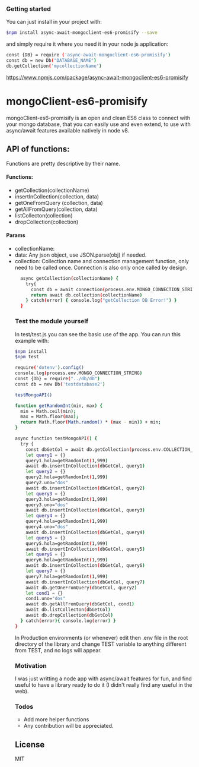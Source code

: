 ### Getting started
You can just install in your project with:

```sh
$npm install async-await-mongoclient-es6-promisify --save
```
and simply require it where you need it in your node js application:
```sh
const {DB} = require ('async-await-mongoclient-es6-promisify')
const db = new Db("DATABASE_NAME")
db.getCollection('mycollectionName')

```

https://www.npmjs.com/package/async-await-mongoclient-es6-promisify

# mongoClient-es6-promisify

mongoClient-es6-promisify is an open and clean ES6 class to connect with your
mongo database, that you can easily use and even extend, to use with async/await
features available natively in node v8.

## API of functions:
Functions are pretty descriptive by their name.

#### Functions:
  - getCollection(collectionName)
  - insertInCollection(collection, data)
  - getOneFromQuery (collection, data)
  - getAllFromQuery(collection, data)
  - listCollecton(collection)
  - dropCollection(collection)

#### Params  
 - collectionName: <String>
 - data: <Object> Any json object, use JSON.parse(obj) if needed.
 - collection:
 Collection name and connection management function, only need to be called once. Connection is also only once called by design.

  ```sh
    async getCollection(collectionName) {
      try{
        const db = await connection(process.env.MONGO_CONNECTION_STRING+this.dbName )
        return await db.collection(collectionName)
      } catch(error) { console.log("getCollection DB Error!") }
    }
  ```

### Test the module yourself
In test/test.js you can see the basic use of the app. You can run this example with:
```sh
$npm install
$npm test
```

```sh
require('dotenv').config()
console.log(process.env.MONGO_CONNECTION_STRING)
const {Db} = require("../db/db")
const db = new Db('testdatabase2')

testMongoAPI()

function getRandomInt(min, max) {
  min = Math.ceil(min);
  max = Math.floor(max);
  return Math.floor(Math.random() * (max - min)) + min;
}

async function testMongoAPI() {
  try {
    const dbGetCol = await db.getCollection(process.env.COLLECTION_NAME)
    let query1 = {}
    query1.hola=getRandomInt(1,999)
    await db.insertInCollection(dbGetCol, query1)
    let query2 = {}
    query2.hola=getRandomInt(1,999)
    query2.uno="dos"
    await db.insertInCollection(dbGetCol, query2)
    let query3 = {}
    query3.hola=getRandomInt(1,999)
    query3.uno="dos"
    await db.insertInCollection(dbGetCol, query3)
    let query4 = {}
    query4.hola=getRandomInt(1,999)
    query4.uno="dos"
    await db.insertInCollection(dbGetCol, query4)
    let query5 = {}
    query5.hola=getRandomInt(1,999)
    await db.insertInCollection(dbGetCol, query5)
    let query6 = {}
    query6.hola=getRandomInt(1,999)
    await db.insertInCollection(dbGetCol, query6)
    let query7 = {}
    query7.hola=getRandomInt(1,999)
    await db.insertInCollection(dbGetCol, query7)
    await db.getOneFromQuery(dbGetCol, query2)
    let cond1 = {}
    cond1.uno="dos"
    await db.getAllFromQuery(dbGetCol, cond1)
    await db.listCollecton(dbGetCol)
    await db.dropCollection(dbGetCol)
  } catch(error){ console.log(error) }
}

```

In Production environments (or whenever) edit then .env file in the root directory of the library and change TEST variable to anything different from TEST, and no logs will appear.

### Motivation
I was just writting a node app with async/await features for fun, and find useful to have a library ready to do it (I didn't really find any useful in the web).

### Todos

 - Add more helper functions
 - Any contribution will be appreciated.

License
----

MIT
